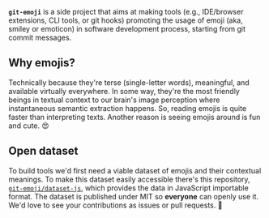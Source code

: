 **`git-emoji`** is a side project that aims at making tools (e.g., IDE/browser extensions, CLI tools, or git hooks) promoting the usage of emoji (aka, smiley or emoticon) in software development process, starting from git commit messages.

## Why emojis?

Technically because they're terse (single-letter words), meaningful, and available virtually everywhere. In some way, they're the most friendly beings in textual context to our brain's image perception where instantaneous semantic extraction happens. So, reading emojis is quite faster than interpreting texts. Another reason is seeing emojis around is fun and cute. 😍

## Open dataset

To build tools we'd first need a viable dataset of emojis and their contextual meanings. To make this dataset easily accessible there's this repository, [`git-emoji/dataset-js`][dataset], which provides the data in JavaScript importable format. The dataset is published under MIT so **everyone** can openly use it. We'd love to see your contributions as issues or pull requests. 🍏

[dataset]: https://github.com/git-emoji/dataset-js
